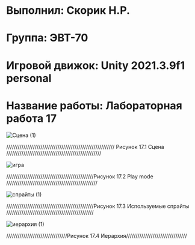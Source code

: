 # Выполнил: Скорик Н.Р.
# Группа: ЭВТ-70
# Игровой движок: Unity 2021.3.9f1 personal
# Название работы: Лабораторная работа 17

![Сцена (1)](https://user-images.githubusercontent.com/32439405/204880111-2f94ae9d-4673-4fa6-b772-755ad2c70fe2.png)

///////////////////////////////////////////////////////// Рисунок 17.1 Сцена //////////////////////////////////////////////////

![игра](https://user-images.githubusercontent.com/32439405/204880259-4b1c37ce-b26c-484b-8151-060a250c96e2.png)

//////////////////////////////////////////////Рисунок 17.2 Play mode ////////////////////////////////////////////////

![спрайты (1)](https://user-images.githubusercontent.com/32439405/204880365-5380a9cf-eb96-4250-bd5c-982c7e38c7ae.png)

//////////////////////////////////////////////Рисунок 17.3 Используемые спрайты //////////////////////////////////////////////

![иерархия (1)](https://user-images.githubusercontent.com/32439405/204880583-9d49abfd-3c52-4647-8679-ebd094e63df5.png)

////////////////////////////////Рисунок 17.4 Иерархия////////////////////////////////

